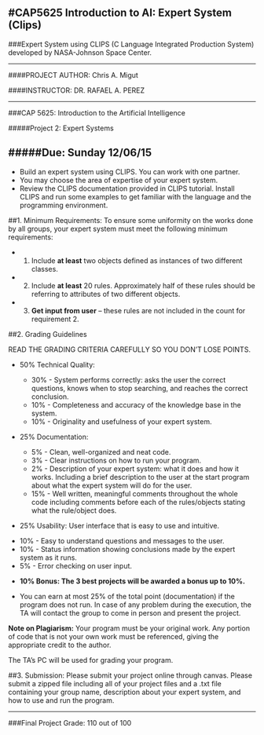 #CAP5625 Introduction to AI: Expert System (Clips)
-----------------------------------------------------------------------------------------------------------
###Expert System using CLIPS (C Language Integrated Production System) developed by NASA-Johnson Space Center.

-----------------------------------------------------------------------------------------------------------

####PROJECT AUTHOR: Chris A. Migut

####INSTRUCTOR:   	DR. RAFAEL A. PEREZ

-----------------------------------------------------------------------------------------------------------

###CAP 5625: Introduction to the Artificial Intelligence 

#####Project 2: Expert Systems 

#####Due: Sunday 12/06/15
-----------------------------------------------------------------------------------------------------------
- Build an expert system using CLIPS. You can work with one partner. 
- You may choose the area of expertise of your expert system.
- Review the CLIPS documentation provided in CLIPS tutorial. Install CLIPS and run some examples to get familiar with the language and the programming environment. 

##1. Minimum Requirements: 
To ensure some uniformity on the works done by all groups, your expert system must meet the following minimum requirements: 

- 1. Include **at least** two objects defined as instances of two different classes. 
- 2. Include **at least** 20 rules. Approximately half of these rules should be referring to attributes of two different objects. 
- 3. **Get input from user** – these rules are not included in the count for requirement 2. 
 

##2. Grading Guidelines 

READ THE GRADING CRITERIA CAREFULLY SO YOU DON’T LOSE POINTS. 

- 50% Technical Quality: 
  * 30% - System performs correctly: asks the user the correct questions, knows when to stop searching, and reaches the correct conclusion.
  * 10% - Completeness and accuracy of the knowledge base in the system. 
  * 10% - Originality and usefulness of your expert system. 
	
	
- 25% Documentation: 
  * 5% - Clean, well-organized and neat code. 
  * 3% - Clear instructions on how to run your program. 
  * 2% - Description of your expert system: what it does and how it works. Including a brief description to the user at the start program about what the expert system will do for the user. 
  * 15% - Well written, meaningful comments throughout the whole code including comments before each of the rules/objects stating what the rule/object does. 
	
 - 25% Usability: User interface that is easy to use and intuitive.
  * 10% - Easy to understand questions and messages to the user. 
  * 10% - Status information showing conclusions made by the expert system as it runs. 
  * 5% - Error checking on user input. 

- **10% Bonus: The 3 best projects will be awarded a bonus up to 10%.**  


- You can earn at most 25% of the total point (documentation) if the program does not run.  In case of any problem during the execution, the TA will contact the group to come in person and present the project. 

**Note on Plagiarism:** Your program must be your original work. Any portion of code that is not your own work must be referenced, giving the appropriate credit to the author. 

The TA’s PC will be used for grading your program.

##3. Submission: 
Please submit your project online through canvas. Please submit a zipped file including all of your project files and a .txt file containing your group name, description about your expert system, and how to use and run the program.  

-----------------------------------------------------------------------------------------------------------

###Final Project Grade: 110 out of 100
